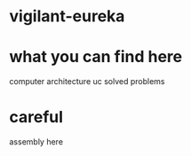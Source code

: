 # vigilant-eureka

# what you can find here

computer architecture uc solved problems

# careful

assembly here
